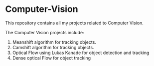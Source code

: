 # Computer-Vision

This repository contains all my projects related to Computer Vision.

The Computer Vision projects include: <br />
1. Meanshift algorithm for tracking objects. <br />
2. Camshift algorithm for tracking objects. <br />
3. Optical Flow using Lukas Kanade for object detection and tracking <br />
4. Dense optical Flow for object tracking <br />

